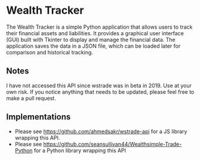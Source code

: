 # Wealth Tracker

The Wealth Tracker is a simple Python application that allows users to track their financial assets and liabilities. It provides a graphical user interface (GUI) built with Tkinter to display and manage the financial data. The application saves the data in a JSON file, which can be loaded later for comparison and historical tracking.


## Notes

I have not accessed this API since wstrade was in beta in 2019. Use at your own risk.
If you notice anything that needs to be updated, please feel free to make a pull request.

## Implementations

- Please see https://github.com/ahmedsakr/wstrade-api for a JS library wrapping this API.
- Please see https://github.com/seansullivan44/Wealthsimple-Trade-Python for a Python library wrapping this API
